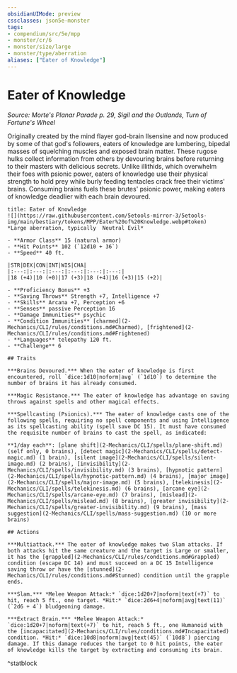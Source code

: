 ```yaml
---
obsidianUIMode: preview
cssclasses: json5e-monster
tags:
- compendium/src/5e/mpp
- monster/cr/6
- monster/size/large
- monster/type/aberration
aliases: ["Eater of Knowledge"]
---
```

# Eater of Knowledge
*Source: Morte's Planar Parade p. 29, Sigil and the Outlands, Turn of Fortune's Wheel*  

Originally created by the mind flayer god-brain Ilsensine and now produced by some of that god's followers, eaters of knowledge are lumbering, bipedal masses of squelching muscles and exposed brain matter. These rugose hulks collect information from others by devouring brains before returning to their masters with delicious secrets. Unlike illithids, which overwhelm their foes with psionic power, eaters of knowledge use their physical strength to hold prey while burly feeding tentacles crack free their victims' brains. Consuming brains fuels these brutes' psionic power, making eaters of knowledge deadlier with each brain devoured.

```ad-statblock
title: Eater of Knowledge
![](https://raw.githubusercontent.com/5etools-mirror-3/5etools-img/main/bestiary/tokens/MPP/Eater%20of%20Knowledge.webp#token)
*Large aberration, typically  Neutral Evil*

- **Armor Class** 15 (natural armor)
- **Hit Points** 102 (`12d10 + 36`)
- **Speed** 40 ft.

|STR|DEX|CON|INT|WIS|CHA|
|:---:|:---:|:---:|:---:|:---:|:---:|
|18 (+4)|10 (+0)|17 (+3)|18 (+4)|16 (+3)|15 (+2)|

- **Proficiency Bonus** +3
- **Saving Throws** Strength +7, Intelligence +7
- **Skills** Arcana +7, Perception +6
- **Senses** passive Perception 16
- **Damage Immunities** psychic
- **Condition Immunities** [charmed](2-Mechanics/CLI/rules/conditions.md#Charmed), [frightened](2-Mechanics/CLI/rules/conditions.md#Frightened)
- **Languages** telepathy 120 ft.
- **Challenge** 6

## Traits

***Brains Devoured.*** When the eater of knowledge is first encountered, roll `dice:1d10|noform|avg` (`1d10`) to determine the number of brains it has already consumed.

***Magic Resistance.*** The eater of knowledge has advantage on saving throws against spells and other magical effects.

***Spellcasting (Psionics).*** The eater of knowledge casts one of the following spells, requiring no spell components and using Intelligence as its spellcasting ability (spell save DC 15). It must have consumed the requisite number of brains to cast the spell, as indicated:

**1/day each**: [plane shift](2-Mechanics/CLI/spells/plane-shift.md) (self only, 0 brains), [detect magic](2-Mechanics/CLI/spells/detect-magic.md) (1 brain), [silent image](2-Mechanics/CLI/spells/silent-image.md) (2 brains), [invisibility](2-Mechanics/CLI/spells/invisibility.md) (3 brains), [hypnotic pattern](2-Mechanics/CLI/spells/hypnotic-pattern.md) (4 brains), [major image](2-Mechanics/CLI/spells/major-image.md) (5 brains), [telekinesis](2-Mechanics/CLI/spells/telekinesis.md) (6 brains), [arcane eye](2-Mechanics/CLI/spells/arcane-eye.md) (7 brains), [mislead](2-Mechanics/CLI/spells/mislead.md) (8 brains), [greater invisibility](2-Mechanics/CLI/spells/greater-invisibility.md) (9 brains), [mass suggestion](2-Mechanics/CLI/spells/mass-suggestion.md) (10 or more brains)

## Actions

***Multiattack.*** The eater of knowledge makes two Slam attacks. If both attacks hit the same creature and the target is Large or smaller, it has the [grappled](2-Mechanics/CLI/rules/conditions.md#Grappled) condition (escape DC 14) and must succeed on a DC 15 Intelligence saving throw or have the [stunned](2-Mechanics/CLI/rules/conditions.md#Stunned) condition until the grapple ends.

***Slam.*** *Melee Weapon Attack:* `dice:1d20+7|noform|text(+7)` to hit, reach 5 ft., one target. *Hit:* `dice:2d6+4|noform|avg|text(11)` (`2d6 + 4`) bludgeoning damage.

***Extract Brain.*** *Melee Weapon Attack:* `dice:1d20+7|noform|text(+7)` to hit, reach 5 ft., one Humanoid with the [incapacitated](2-Mechanics/CLI/rules/conditions.md#Incapacitated) condition. *Hit:* `dice:10d8|noform|avg|text(45)` (`10d8`) piercing damage. If this damage reduces the target to 0 hit points, the eater of knowledge kills the target by extracting and consuming its brain.
```
^statblock